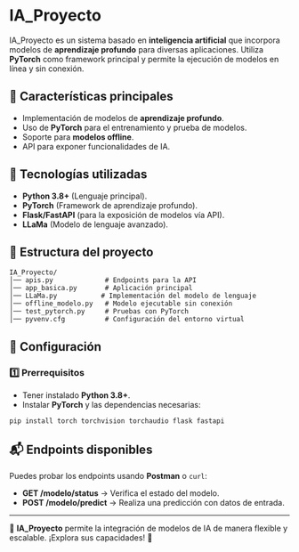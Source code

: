# IA_Proyecto

IA_Proyecto es un sistema basado en **inteligencia artificial** que incorpora modelos de **aprendizaje profundo** para diversas aplicaciones. Utiliza **PyTorch** como framework principal y permite la ejecución de modelos en línea y sin conexión.

## 📌 Características principales
- Implementación de modelos de **aprendizaje profundo**.
- Uso de **PyTorch** para el entrenamiento y prueba de modelos.
- Soporte para **modelos offline**.
- API para exponer funcionalidades de IA.

## 🚀 Tecnologías utilizadas
- **Python 3.8+** (Lenguaje principal).
- **PyTorch** (Framework de aprendizaje profundo).
- **Flask/FastAPI** (para la exposición de modelos vía API).
- **LLaMa** (Modelo de lenguaje avanzado).

## 📂 Estructura del proyecto
```
IA_Proyecto/
│── apis.py             # Endpoints para la API
│── app_basica.py       # Aplicación principal
│── LLaMa.py           # Implementación del modelo de lenguaje
│── offline_modelo.py   # Modelo ejecutable sin conexión
│── test_pytorch.py     # Pruebas con PyTorch
│── pyvenv.cfg          # Configuración del entorno virtual
```

## 🔧 Configuración
### 1️⃣ Prerrequisitos
- Tener instalado **Python 3.8+**.
- Instalar **PyTorch** y las dependencias necesarias:
```sh
pip install torch torchvision torchaudio flask fastapi
```



## 📬 Endpoints disponibles
Puedes probar los endpoints usando **Postman** o `curl`:
- **GET /modelo/status** → Verifica el estado del modelo.
- **POST /modelo/predict** → Realiza una predicción con datos de entrada.


---
🚀 **IA_Proyecto** permite la integración de modelos de IA de manera flexible y escalable. ¡Explora sus capacidades! 🤖


